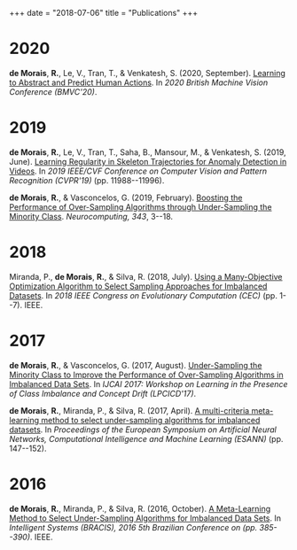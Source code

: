 +++
date = "2018-07-06"
title = "Publications"
+++

# 2020
**de Morais**, **R.**, Le, V., Tran, T., & Venkatesh, S. (2020, September). [Learning to Abstract and Predict Human Actions](https://www.bmvc2020-conference.com/conference/papers/paper_0979.html). In _2020 British Machine Vision Conference (BMVC'20)_.

# 2019
**de Morais**, **R.**, Le, V., Tran, T., Saha, B., Mansour, M., & Venkatesh, S. (2019, June). [Learning Regularity in Skeleton Trajectories for Anomaly Detection in Videos](http://openaccess.thecvf.com/content_CVPR_2019/html/Morais_Learning_Regularity_in_Skeleton_Trajectories_for_Anomaly_Detection_in_Videos_CVPR_2019_paper.html). In _2019 IEEE/CVF Conference on Computer Vision and Pattern Recognition (CVPR'19)_ (pp. 11988--11996).

**de Morais**, **R.**, & Vasconcelos, G. (2019, February). [Boosting the Performance of Over-Sampling Algorithms through Under-Sampling the Minority Class](https://www.sciencedirect.com/science/article/pii/S0925231219301584). _Neurocomputing, 343_, 3--18.

# 2018
Miranda, P., **de Morais**, **R.**, & Silva, R. (2018, July). [Using a Many-Objective Optimization Algorithm to Select Sampling Approaches for Imbalanced Datasets](https://ieeexplore.ieee.org/document/8477988). In _2018 IEEE Congress on Evolutionary Computation (CEC)_ (pp. 1--7). IEEE.

# 2017
**de Morais**, **R.**, & Vasconcelos, G. (2017, August). [Under-Sampling the Minority Class to Improve the Performance of Over-Sampling Algorithms in Imbalanced Data Sets](https://arxiv.org/pdf/1707.09425#page=16). In _IJCAI 2017: Workshop on Learning in the Presence of Class Imbalance and Concept Drift (LPCICD'17)_.

**de Morais**, **R.**, Miranda, P., & Silva, R. (2017, April). [A multi-criteria meta-learning method to select under-sampling algorithms for imbalanced datasets](https://www.elen.ucl.ac.be/Proceedings/esann/esannpdf/es2017-11.pdf). In _Proceedings of the European Symposium on Artificial Neural Networks, Computational Intelligence and Machine Learning (ESANN)_ (pp. 147--152).

# 2016
**de Morais**, **R.**, Miranda, P., & Silva, R. (2016, October). [A Meta-Learning Method to Select Under-Sampling Algorithms for Imbalanced Data Sets](http://ieeexplore.ieee.org/document/7839617/). In _Intelligent Systems (BRACIS), 2016 5th Brazilian Conference on (pp. 385--390)_. IEEE.
